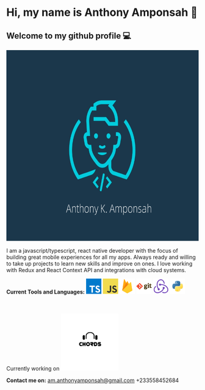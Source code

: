 # Hi, my name is Anthony Amponsah 🍵
## Welcome to my github profile 💻 
<img src='/Developer.png' height="500">

I am a javascript/typescript, react native developer with the focus of building great mobile experiences for all my apps. 
Always ready and willing to take up projects to learn new skills and improve on ones.
I love working with Redux and React Context API and integrations with cloud systems. 

**Current Tools and Languages:**
<code><img height="40" src="https://raw.githubusercontent.com/github/explore/80688e429a7d4ef2fca1e82350fe8e3517d3494d/topics/typescript/typescript.png"></code>
<code><img height="40" src="https://raw.githubusercontent.com/github/explore/80688e429a7d4ef2fca1e82350fe8e3517d3494d/topics/javascript/javascript.png"></code>
<code><img height="40" src="https://raw.githubusercontent.com/github/explore/80688e429a7d4ef2fca1e82350fe8e3517d3494d/topics/firebase/firebase.png"></code>
<code><img height="40" src="https://raw.githubusercontent.com/github/explore/80688e429a7d4ef2fca1e82350fe8e3517d3494d/topics/git/git.png"></code>
<code><img height="40" src="https://raw.githubusercontent.com/github/explore/80688e429a7d4ef2fca1e82350fe8e3517d3494d/topics/redux/redux.png"></code>
<code><img height="40" src="https://raw.githubusercontent.com/github/explore/80688e429a7d4ef2fca1e82350fe8e3517d3494d/topics/python/python.png"></code>

<br>
<br>
Currently working on 
<img src="/ChordsLogo_White-background.png" height="150" >

**Contact me on:**
am.anthonyamponsah@gmail.com
+233558452684
